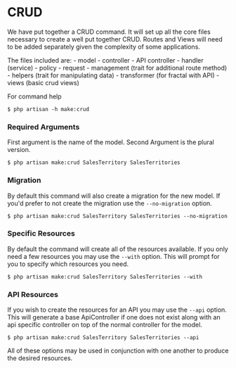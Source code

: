# CRUD
We have put together a CRUD command. It will set up all the core files necessary to create a well put together CRUD. Routes and Views will need to be added separately given the complexity of some applications.

The files included are:
    - model
    - controller
    - API controller
    - handler (service)
    - policy
    - request
    - management (trait for additional route method)
    - helpers (trait for manipulating data)
    - transformer (for fractal with API)
    - views (basic crud views)

For command help
```shell
$ php artisan -h make:crud
```

### Required Arguments
First argument is the name of the model. Second Argument is the plural version.
```shell
$ php artisan make:crud SalesTerritory SalesTerritories
```

### Migration
By default this command will also create a migration for the new model. If you'd prefer to not create the migration use the `--no-migration` option.
```shell
$ php artisan make:crud SalesTerritory SalesTerritories --no-migration
```

### Specific Resources
By default the command will create all of the resources available. If you only need a few resources you may use the `--with` option. This will prompt for you to specify which resources you need.
```shell
$ php artisan make:crud SalesTerritory SalesTerritories --with
```

### API Resources
If you wish to create the resources for an API you may use the `--api` option. This will generate a base ApiController if one does not exist along with an api specific controller on top of the normal controller for the model.
```shell
$ php artisan make:crud SalesTerritory SalesTerritories --api
```

All of these options may be used in conjunction with one another to produce the desired resources.